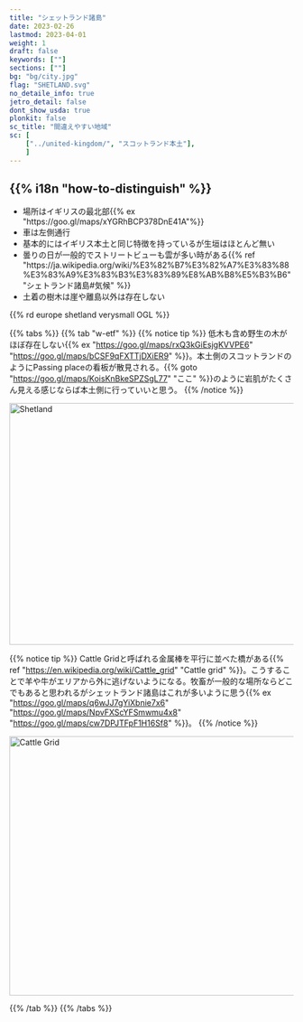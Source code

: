 ```yaml
---
title: "シェットランド諸島"
date: 2023-02-26
lastmod: 2023-04-01
weight: 1
draft: false
keywords: [""]
sections: [""]
bg: "bg/city.jpg"
flag: "SHETLAND.svg"
no_detaile_info: true
jetro_detail: false
dont_show_usda: true
plonkit: false
sc_title: "間違えやすい地域"
sc: [
    ["../united-kingdom/", "スコットランド本土"],
    ]
---
```


<div class="main-desciption country-description">
    <h2 class="section-title">{{% i18n "how-to-distinguish" %}}</h2>
    <ul class="rule-list">
        <li>場所はイギリスの最北部{{% ex "https://goo.gl/maps/xYGRhBCP378DnE41A"%}}</li>
        <li>車は<span class="quiz">左側</span>通行</li>
        <li>基本的にはイギリス本土と同じ特徴を持っているが生垣はほとんど無い</li>
        <li class="no-evidence">曇りの日が一般的でストリートビューも雲が多い時がある{{% ref "https://ja.wikipedia.org/wiki/%E3%82%B7%E3%82%A7%E3%83%88%E3%83%A9%E3%83%B3%E3%83%89%E8%AB%B8%E5%B3%B6" "シェトランド諸島#気候" %}}</li>
        <li class="no-evidence">土着の樹木は崖や離島以外は存在しない</li>
    </ul>
    {{% rd europe shetland verysmall OGL %}}
</div>

{{% tabs  %}}
{{% tab "w-etf" %}}
{{% notice tip %}}
低木も含め野生の木がほぼ存在しない{{% ex "https://goo.gl/maps/rxQ3kGiEsjgKVVPE6" "https://goo.gl/maps/bCSF9qFXTTjDXiER9" %}}。本土側のスコットランドのようにPassing placeの看板が散見される。{{% goto "https://goo.gl/maps/KoisKnBkeSPZSgL77" "ここ" %}}のように岩肌がたくさん見える感じならば本土側に行っていいと思う。
{{% /notice %}}
<div class="googlemap-if">
<a data-flickr-embed="true" href="https://www.flickr.com/photos/flambard/26650992864/" title="Shetland"><img src="https://live.staticflickr.com/7303/26650992864_2b9ec21988_z.jpg" width="640" height="428" alt="Shetland"/></a><script async src="//embedr.flickr.com/assets/client-code.js" charset="utf-8"></script>
</div>

{{% notice tip %}}
Cattle Gridと呼ばれる金属棒を平行に並べた橋がある{{% ref "https://en.wikipedia.org/wiki/Cattle_grid" "Cattle grid" %}}。こうすることで羊や牛がエリアから外に逃げないようになる。牧畜が一般的な場所ならどこでもあると思われるがシェットランド諸島はこれが多いように思う{{% ex "https://goo.gl/maps/q6wJJ7gYiXbnie7x6" "https://goo.gl/maps/NpvFXScYFSmwmu4x8" "https://goo.gl/maps/cw7DPJTFpF1H16Sf8" %}}。
{{% /notice %}}
<div class="googlemap-if">
<a data-flickr-embed="true" href="https://www.flickr.com/photos/falkirkbairn/47849548081/in/photolist-2mJ9s7W-2fUirAi-QFNUw8-qDPhiB-cG6B5-9FkiGt-voKnmA-weXbyM-2mJbGJD-28xe9-2wmcFR-9PJtwz-etMVu9-35PNRR-etJxHR-2gjgvqi/" title="Cattle Grid"><img src="https://live.staticflickr.com/65535/47849548081_8a69c6beb4_z.jpg" width="640" height="459" alt="Cattle Grid"/></a><script async src="//embedr.flickr.com/assets/client-code.js" charset="utf-8"></script>
</div>


{{% /tab %}}
{{% /tabs %}}
